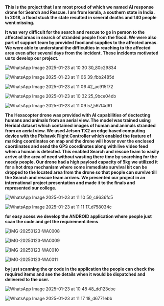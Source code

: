 
**This is the project that I am most proud of which we named AI response drone for Search and Rescue. I am from kerala, a southern state in India. In 2018, a flood stuck the state resulted in several deaths and 140 people went missing.**

**It was very difficult for the search and rescue to go in person to the affected areas in search of stranded people from the flood. We were also part of support team by provided food and supplies to the affected areas. We were able to understand the difficulties in reaching to the affected area even after several days from the incident. These incidents motivated us to develop our project.**




![WhatsApp Image 2025-01-23 at 10 30 30_80c29834](https://github.com/user-attachments/assets/de6eac8d-3e90-48cb-b3e4-2100ceff08cc)

![WhatsApp Image 2025-01-23 at 11 06 39_fbb2485d](https://github.com/user-attachments/assets/7b5823d1-d129-491c-aa6c-ae254a21258b)

![WhatsApp Image 2025-01-23 at 11 06 42_ac915f72](https://github.com/user-attachments/assets/bd951c4d-06d0-48bf-b054-bf756bf234ac)

![WhatsApp Image 2025-01-23 at 10 32 25_9bce04db](https://github.com/user-attachments/assets/14a314ed-916d-4b4d-a22d-159f6605132f)

![WhatsApp Image 2025-01-23 at 11 09 57_567f4d61](https://github.com/user-attachments/assets/314217d3-a853-457f-80fc-56d354e41009)

**The Hexacopter drone was provided with AI capabilities of dectecting humans and animals from an aerial view. The model was trained using Heridal dataset which contained images of human and animals stranded from an aerial view. We used Jetson TX2 an edge based computing device with the Pixhawk Flight Controller which enabled the feature of marking coordinates on map and the drone will hover over the enclosed coordinates and send the GPS coordinates along with live video feed when a human is detected. This enabled Search and rescue team to easily arrive at the area of need without wasting there time by searching for the needy people. Our drone had a high payload capacity of 5kg we utilized it for a hot drop mechanism where some immediate survival kit can be dropped to the located area from the drone so that people can survive till the Search and rescue team arrives. We presented our project in an international project presentation and made it to the finals and represented our college.**

![WhatsApp Image 2025-01-23 at 11 10 50_c9636fc5](https://github.com/user-attachments/assets/dc502263-002c-40b0-b73f-e5538797740a)

![WhatsApp Image 2025-01-23 at 11 11 17_d758034c](https://github.com/user-attachments/assets/7bec26ad-887a-4205-8ad7-49bc31798810)


**for easy acess we develop the ANDROID application where people just scan the code and get the requirement items**



![IMG-20250123-WA0008](https://github.com/user-attachments/assets/e9e769fd-95d6-423c-a690-ea51eabe2d65)

![IMG-20250123-WA0009](https://github.com/user-attachments/assets/bd08ebbe-3c79-455b-a849-659cd93b0442)

![IMG-20250123-WA0010](https://github.com/user-attachments/assets/e7bb6fc0-ecd0-43fe-a62f-680f8dc52a53)


![IMG-20250123-WA0011](https://github.com/user-attachments/assets/87ebf250-8246-4f8a-895b-bbbcf6884f86)


**by just scanning the qr code in the application the people can check the required items and see the details when it would be dispatched and delivered to the user.**


![WhatsApp Image 2025-01-23 at 10 48 48_dd123cbe](https://github.com/user-attachments/assets/890d7447-391f-4d6b-943b-843f2bc95c94)


![WhatsApp Image 2025-01-23 at 11 17 18_d6771ebb](https://github.com/user-attachments/assets/a11868c6-06b2-465e-8728-8713ea436ab2)

